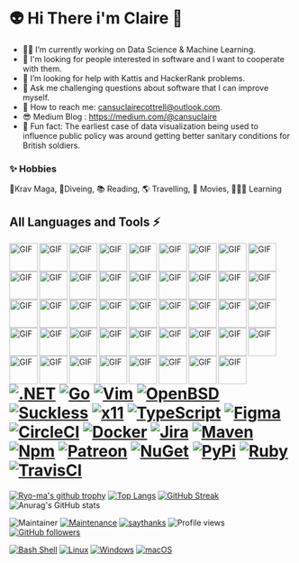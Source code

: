 # 👽 Hi There i'm Claire 👋 



- 👩‍💻 I’m currently working on Data Science & Machine Learning.
- 👻 I'm looking for people interested in software and I want to cooperate with them.
- 💩 I’m looking for help with Kattis and HackerRank problems.
- 👀 Ask me challenging questions about software that I can improve myself.
- 👾 How to reach me: cansuclairecottrell@outlook.com.
- 😎 Medium Blog : https://medium.com/@cansuclaire
- 🤖 Fun fact: The earliest case of data visualization being used to influence public policy was around getting better sanitary conditions for British soldiers.

### ✨ Hobbies

🥋Krav Maga, 🤿Diveing, 📚 Reading, 🌎 Travelling, 🎥 Movies, 👩🏻‍🎓 Learning

## All Languages and Tools ⚡
<img align="left" alt="GIF" src="https://user-images.githubusercontent.com/97338597/234517868-a016836d-d5ae-4020-947d-aebe79292e60.png" width="50" height="50" /><img align="left" alt="GIF" src="https://user-images.githubusercontent.com/97338597/234518751-0da377c9-814f-485b-b8fa-afe8f846f28c.png" width="50" height="50" /><img align="left" alt="GIF" src="https://user-images.githubusercontent.com/97338597/234519423-30bf6f69-c02d-4f2b-acf1-08299a31c521.png" width="50" height="50" /><img align="left" alt="GIF" src="https://user-images.githubusercontent.com/97338597/234520686-ac1d725e-954e-432a-b72a-2f28af094f64.png" width="50" height="50" /><img align="left" alt="GIF" src="https://user-images.githubusercontent.com/97338597/234521029-639e118f-e144-468f-afde-3edd7127aacb.png" width="50" height="50" /><img align="left" alt="GIF" src="https://user-images.githubusercontent.com/97338597/234521487-5f6e4128-2d6a-49a8-8949-13efeca1f679.png" width="50" height="50" /><img align="left" alt="GIF" src="https://user-images.githubusercontent.com/97338597/234521816-aeecc3a6-f4d0-4b94-9ba5-5ef1230af8e6.png" width="50" height="50" /><img align="left" alt="GIF" src="https://user-images.githubusercontent.com/97338597/234522243-68b81eaa-4558-4190-9255-38376a0f78ba.png" width="50" height="50" /><img align="left" alt="GIF" src="https://user-images.githubusercontent.com/97338597/234522590-82499fea-459d-4b58-bb36-fa573fc98fdb.png" width="50" height="50" /><img align="left" alt="GIF" src="https://user-images.githubusercontent.com/97338597/234523027-d50a976b-a015-4cb4-bc13-f41c24e62a41.png" width="50" height="50" /><img align="left" alt="GIF" src="https://user-images.githubusercontent.com/97338597/234523458-11c7e374-8994-4152-b567-1d227847fe0e.png" width="50" height="50" /><img align="left" alt="GIF" src="https://user-images.githubusercontent.com/97338597/234523837-0c73f543-36ce-499e-8160-a49c987ace45.png" width="50" height="50" /><img align="left" alt="GIF" src="https://user-images.githubusercontent.com/97338597/234524332-e18992f3-205d-4a8b-ad68-f4fb6b5ea0e4.png" width="50" height="50" /><img align="left" alt="GIF" src="https://user-images.githubusercontent.com/97338597/234524788-eb4de68e-ae68-4b4e-8ca6-1e992a1e1637.png" width="50" height="50" /><img align="left" alt="GIF" src="https://user-images.githubusercontent.com/97338597/234525988-6b9f7b6b-a7eb-4161-85d3-713aea8221ed.png" width="50" height="50" /><img align="left" alt="GIF" src="https://user-images.githubusercontent.com/97338597/234525291-a16e2d15-006d-4e0e-b7bd-84cbd5d8a488.png" width="50" height="50" /><img align="left" alt="GIF" src="https://user-images.githubusercontent.com/97338597/234554583-060aaf4f-c8e8-4837-a465-e74465bd86c7.png" width="50" height="50" /><img align="left" alt="GIF" src="https://user-images.githubusercontent.com/97338597/234554108-e6910853-cfa5-490a-94be-6f2cbda57f6e.png" width="50" height="50" /><img align="left" alt="GIF" src="https://user-images.githubusercontent.com/97338597/234555205-d651ef16-2fc6-4417-ac5e-0da31f980a85.png" width="50" height="50" /><img align="left" alt="GIF" src="https://user-images.githubusercontent.com/97338597/234555789-fecaa6bc-f2da-4213-8710-75b4319ad592.png" width="50" height="50" /><img align="left" alt="GIF" src="https://user-images.githubusercontent.com/97338597/234556293-86b70131-04dd-4d2f-a6a9-42ce1f30ae9a.png" width="50" height="50" /><img align="left" alt="GIF" src="https://user-images.githubusercontent.com/97338597/234556698-e0882f42-38af-4950-84ff-30d23d24fb2d.png" width="50" height="50" /><img align="left" alt="GIF" src="https://user-images.githubusercontent.com/97338597/234558536-3a6e8897-94c1-40d6-83e6-78b0c1b95bfb.png" width="50" height="50" /><img align="left" alt="GIF" src="https://user-images.githubusercontent.com/97338597/234558976-306ef76f-bd29-421b-912b-d29cb0795ef5.png" width="50" height="50" /><img align="left" alt="GIF" src="https://user-images.githubusercontent.com/97338597/234559347-f3b9ec79-695e-45bd-9770-e0e971ef4164.png" width="50" height="50" /><img align="left" alt="GIF" src="https://user-images.githubusercontent.com/97338597/234559770-89776734-cc2a-46ae-9553-ba1e6c501e99.png" width="50" height="50" /><img align="left" alt="GIF" src="https://user-images.githubusercontent.com/97338597/234561292-cd5cfb07-b6aa-4468-937a-7792b80fb5a0.png" width="50" height="50" /><img align="left" alt="GIF" src="https://user-images.githubusercontent.com/97338597/234561745-d3bb0e38-f5f5-4b7b-a9dd-e257095a7347.png" width="50" height="50" /><img align="left" alt="GIF" src="https://user-images.githubusercontent.com/97338597/234562861-071c8eca-f642-4066-a618-a4959a5b209a.png" width="50" height="50" /><img align="left" alt="GIF" src="https://user-images.githubusercontent.com/97338597/234563318-ebc13107-f173-47e5-a78d-d0844a1a3484.png" width="50" height="50" /><img align="left" alt="GIF" src="https://user-images.githubusercontent.com/97338597/234563792-bb5aa30c-4da1-4960-bf1c-7b49cd6f79fc.png" width="50" height="50" /><img align="left" alt="GIF" src="https://user-images.githubusercontent.com/97338597/234565114-99e8584d-177b-42cf-90d9-de363f097c70.png" width="50" height="50" /><img align="left" alt="GIF" src="https://user-images.githubusercontent.com/97338597/234568749-be3015f1-04b8-491d-8086-47134ac973e6.png" width="50" height="50" /><img align="left" alt="GIF" src="https://user-images.githubusercontent.com/97338597/234567322-074834a9-d36d-4781-a375-d2a9a3461659.png" width="50" height="50" /><img align="left" alt="GIF" src="https://user-images.githubusercontent.com/97338597/234569337-cb06473c-4060-4b24-99b1-4d0bd41d8651.png" width="50" height="50" /><img align="left" alt="GIF" src="https://user-images.githubusercontent.com/97338597/234566553-c038cd2a-0741-4a26-8aec-ada8153db281.png" width="50" height="50" /><img align="left" alt="GIF" src="https://user-images.githubusercontent.com/97338597/234570998-7baa4c96-60ba-421e-b3dc-2de55d75e429.png" width="50" height="50" /><img align="left" alt="GIF" src="https://user-images.githubusercontent.com/97338597/234566039-b05f5340-ab7a-4c70-87de-b36c98a6e37f.png" width="50" height="50" /><img align="left" alt="GIF" src="https://user-images.githubusercontent.com/97338597/234576319-b1d84828-7466-49d3-bff8-a81f282eed63.png" width="50" height="50" /><img align="left" alt="GIF" src="https://user-images.githubusercontent.com/97338597/234578186-821a1d30-c4d1-4d1c-be0d-6892fccc88d4.png" width="50" height="50" /><img align="left" alt="GIF" src="https://user-images.githubusercontent.com/97338597/234579258-cf4e8ea6-eae8-4d67-a6b5-9a9dbd42188f.png" width="50" height="50" /><img align="left" alt="GIF" src="https://user-images.githubusercontent.com/97338597/234572309-dd56aa8f-7dd4-4b10-8253-40c3aff72d38.png" width="50" height="50" /><img align="left" alt="GIF" src="https://user-images.githubusercontent.com/97338597/234580065-78eba964-4aa0-45c1-b5e2-1d119ff2feec.png" width="50" height="50" /><img align="left" alt="GIF" src="https://user-images.githubusercontent.com/97338597/234582011-5d3cd9ae-3325-4300-9cdc-44e590780233.png" width="50" height="50" />
#
#
# 
# [![.NET](https://img.shields.io/badge/--512BD4?logo=.net&logoColor=ffffff)](https://dotnet.microsoft.com/) [![Go](https://img.shields.io/badge/--00ADD8?logo=go&logoColor=ffffff)](https://golang.org/) [![Vim](https://img.shields.io/badge/--019733?logo=vim)](https://www.vim.org/) [![OpenBSD](https://img.shields.io/badge/--F2CA30?logo=openbsd&logoColor=000000)](https://www.openbsd.org/) [![Suckless](https://img.shields.io/badge/--1177AA?logo=suckless)](https://suckless.org/) [![x11](https://img.shields.io/badge/--F28834?logo=x.org&logoColor=ffffff)](https://x.org/) [![TypeScript](https://img.shields.io/badge/--3178C6?logo=typescript&logoColor=ffffff)](https://www.typescriptlang.org/) [![Figma](https://img.shields.io/badge/--F24E1E?logo=figma&logoColor=ffffff)](https://www.figma.com/) [![CircleCI](https://badgen.net/badge/icon/circleci?icon=circleci&label)](https://https://circleci.com/) [![Docker](https://badgen.net/badge/icon/docker?icon=docker&label)](https://https://docker.com/) [![Jira](https://badgen.net/badge/icon/jira?icon=jira&label)](https://https://jira.com/) [![Maven](https://badgen.net/badge/icon/maven?icon=maven&label)](https://https://maven.apache.org/) [![Npm](https://badgen.net/badge/icon/npm?icon=npm&label)](https://https://npmjs.com/) [![Patreon](https://badgen.net/badge/icon/patreon?icon=patreon&label)](https://https://patron.com/) [![NuGet](https://badgen.net/badge/icon/nuget?icon=nuget&label)](https://https://nuget.org/)  [![PyPi](https://badgen.net/badge/icon/pypi?icon=pypi&label)](https://https://pypi.org/) [![Ruby](https://badgen.net/badge/icon/ruby?icon=ruby&label)](https://https://ruby-lang.org/) [![TravisCI](https://badgen.net/badge/icon/travis?icon=travis&label)](https://travis-ci.org)
  
  
   [![Ryo-ma's github trophy](https://github-profile-trophy.vercel.app/?username=cansuclaire&theme=outrun&row=1)](https://github.com/ryo-ma/github-profile-trophy)                                                                    [![Top Langs](https://github-readme-stats.vercel.app/api/top-langs/?username=cansuclaire&theme=midnight-purple&layout=compact)](https://github.com/cansuclaire/github-readme-stats)
   [![GitHub Streak](https://streak-stats.demolab.com/?user=cansuclaire&theme=chartreuse-dark)](https://git.io/streak-stats) 
![Anurag's GitHub stats](https://github-readme-stats.vercel.app/api?username=cansuclaire&theme=tokyonight&show_icons=true)

![Maintainer](https://img.shields.io/badge/cansuclairecottrell-linkedln-blue)
[![Maintenance](https://img.shields.io/badge/cansuclaire-instagram-red.svg)](https://bitbucket.org/lbesson/ansi-colors)
[![saythanks](https://img.shields.io/badge/cansuclaire-medium-ff69b4.svg)](https://saythanks.io/to/kennethreitz)
![Profile views](https://gpvc.arturio.dev/cansuclaire)
[![GitHub followers](https://img.shields.io/github/followers/cansuclaire.svg?style=social&label=Follow&maxAge=2592000)](https://github.com/cansuclaire?tab=followers)


[![Bash Shell](https://badges.frapsoft.com/bash/v1/bash.png?v=103)](https://github.com/ellerbrock/open-source-badges/)
[![Linux](https://svgshare.com/i/Zhy.svg)](https://svgshare.com/i/Zhy.svg)
[![Windows](https://svgshare.com/i/ZhY.svg)](https://svgshare.com/i/ZhY.svg)
[![macOS](https://svgshare.com/i/ZjP.svg)](https://svgshare.com/i/ZjP.svg)
